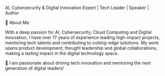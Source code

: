 AI, Cybersecurity & Digital Innovation Expert | Tech Leader | Speaker | Author

🔹 About Me

With a deep passion for AI, Cybersecurity, Cloud Computing and Digital Innovation, I have over 17 years of experience leading high-impact projects, mentoring tech talents and contributing to cutting-edge solutions. My work spans product development, thought leadership and global collaborations, making a lasting impact in the digital technology space.

🚀 I am passionate about driving tech innovation and mentoring the next generation of digital leaders!
